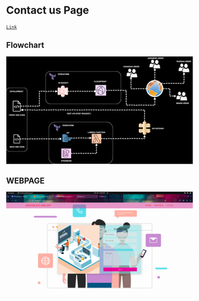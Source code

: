 # Contact us Page

[`Link`](https://yuva19102003.github.io/contact-us-page.github.io/FRONTEND/index.html)

## Flowchart

<img src="https://github.com/yuva19102003/serverless-web-app/blob/master/flowchart.drawio.svg">

## WEBPAGE

<img src="https://github.com/yuva19102003/serverless-web-app/blob/master/screenshots/webpage.png">
